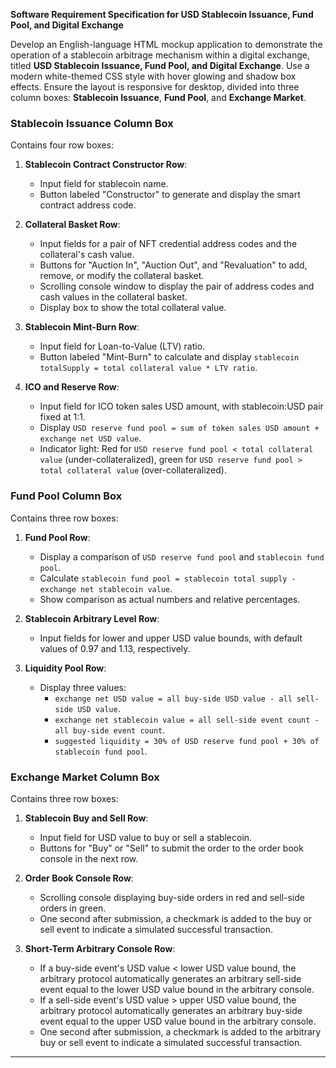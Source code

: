 **Software Requirement Specification for USD Stablecoin Issuance, Fund Pool, and Digital Exchange**

Develop an English-language HTML mockup application to demonstrate the operation of a stablecoin arbitrage mechanism within a digital exchange, titled **USD Stablecoin Issuance, Fund Pool, and Digital Exchange**. Use a modern white-themed CSS style with hover glowing and shadow box effects. Ensure the layout is responsive for desktop, divided into three column boxes: **Stablecoin Issuance**, **Fund Pool**, and **Exchange Market**.

### Stablecoin Issuance Column Box
Contains four row boxes:

1. **Stablecoin Contract Constructor Row**:
   - Input field for stablecoin name.
   - Button labeled "Constructor" to generate and display the smart contract address code.

2. **Collateral Basket Row**:
   - Input fields for a pair of NFT credential address codes and the collateral's cash value.
   - Buttons for "Auction In", "Auction Out", and "Revaluation" to add, remove, or modify the collateral basket.
   - Scrolling console window to display the pair of address codes and cash values in the collateral basket.
   - Display box to show the total collateral value.

3. **Stablecoin Mint-Burn Row**:
   - Input field for Loan-to-Value (LTV) ratio.
   - Button labeled "Mint-Burn" to calculate and display `stablecoin totalSupply = total collateral value * LTV ratio`.

4. **ICO and Reserve Row**:
   - Input field for ICO token sales USD amount, with stablecoin:USD pair fixed at 1:1.
   - Display `USD reserve fund pool = sum of token sales USD amount + exchange net USD value`.
   - Indicator light: Red for `USD reserve fund pool < total collateral value` (under-collateralized), green for `USD reserve fund pool > total collateral value` (over-collateralized).

### Fund Pool Column Box
Contains three row boxes:

1. **Fund Pool Row**:
   - Display a comparison of `USD reserve fund pool` and `stablecoin fund pool`.
   - Calculate `stablecoin fund pool = stablecoin total supply - exchange net stablecoin value`.
   - Show comparison as actual numbers and relative percentages.

2. **Stablecoin Arbitrary Level Row**:
   - Input fields for lower and upper USD value bounds, with default values of 0.97 and 1.13, respectively.

3. **Liquidity Pool Row**:
   - Display three values:
     - `exchange net USD value = all buy-side USD value - all sell-side USD value`.
     - `exchange net stablecoin value = all sell-side event count - all buy-side event count`.
     - `suggested liquidity = 30% of USD reserve fund pool + 30% of stablecoin fund pool`.

### Exchange Market Column Box
Contains three row boxes:

1. **Stablecoin Buy and Sell Row**:
   - Input field for USD value to buy or sell a stablecoin.
   - Buttons for "Buy" or "Sell" to submit the order to the order book console in the next row.

2. **Order Book Console Row**:
   - Scrolling console displaying buy-side orders in red and sell-side orders in green.
   - One second after submission, a checkmark is added to the buy or sell event to indicate a simulated successful transaction.

3. **Short-Term Arbitrary Console Row**:
   - If a buy-side event's USD value < lower USD value bound, the arbitrary protocol automatically generates an arbitrary sell-side event equal to the lower USD value bound in the arbitrary console.
   - If a sell-side event's USD value > upper USD value bound, the arbitrary protocol automatically generates an arbitrary buy-side event equal to the upper USD value bound in the arbitrary console.
   - One second after submission, a checkmark is added to the arbitrary buy or sell event to indicate a simulated successful transaction.

---

